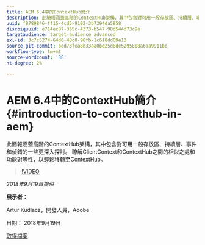 ```yaml
---
title: AEM 6.4中的ContextHub簡介
description: 此簡報涵蓋高階的ContextHub架構，其中包含對可用一般存放區、持續層、事件和偵錯的一些更深入探討。 瞭解ClientContext和ContextHub之間的相似之處和功能對等性，以輕鬆移轉至ContextHub。
uuid: f8789846-ff15-4cd5-9102-3b7394da5958
discoiquuid: e714ec87-355c-4373-b547-98d544d73c9e
targetaudience: target-audience advanced
exl-id: 3c7c5274-64d6-48c0-90fb-1c618dd09e13
source-git-commit: bdd73fea8b33aa0bd25d8de5295808a6aa9911bd
workflow-type: tm+mt
source-wordcount: '88'
ht-degree: 2%

---
```


# AEM 6.4中的ContextHub簡介{#introduction-to-contexthub-in-aem}

此簡報涵蓋高階的ContextHub架構，其中包含對可用一般存放區、持續層、事件和偵錯的一些更深入探討。 瞭解ClientContext和ContextHub之間的相似之處和功能對等性，以輕鬆移轉至ContextHub。

>[!VIDEO](https://video.tv.adobe.com/v/23839/?quality=9)

*2018年9月19日提供*

**展示者：**

Artur Kudlacz，開發人員，Adobe

日期： 2018年9月19日

[取得檔案](assets/gems-session-introduction-to-contexthub-in-aem-64.pdf)

<!--
[Get back to the Overview](https://helpx.adobe.com/experience-manager/kt/eseminars/gems/aem-index.html)
-->
